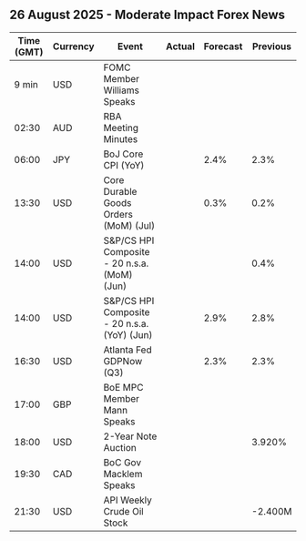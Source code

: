 ## 26 August 2025 - Moderate Impact Forex News

| Time (GMT) | Currency | Event | Actual | Forecast | Previous |
|------|----------|-------|--------|----------|----------|
| 9 min | USD | FOMC Member Williams Speaks |  |  |  |
| 02:30 | AUD | RBA Meeting Minutes |  |  |  |
| 06:00 | JPY | BoJ Core CPI (YoY) |  | 2.4% | 2.3% |
| 13:30 | USD | Core Durable Goods Orders (MoM) (Jul) |  | 0.3% | 0.2% |
| 14:00 | USD | S&P/CS HPI Composite - 20 n.s.a. (MoM) (Jun) |  |  | 0.4% |
| 14:00 | USD | S&P/CS HPI Composite - 20 n.s.a. (YoY) (Jun) |  | 2.9% | 2.8% |
| 16:30 | USD | Atlanta Fed GDPNow (Q3) |  | 2.3% | 2.3% |
| 17:00 | GBP | BoE MPC Member Mann Speaks |  |  |  |
| 18:00 | USD | 2-Year Note Auction |  |  | 3.920% |
| 19:30 | CAD | BoC Gov Macklem Speaks |  |  |  |
| 21:30 | USD | API Weekly Crude Oil Stock |  |  | -2.400M |
